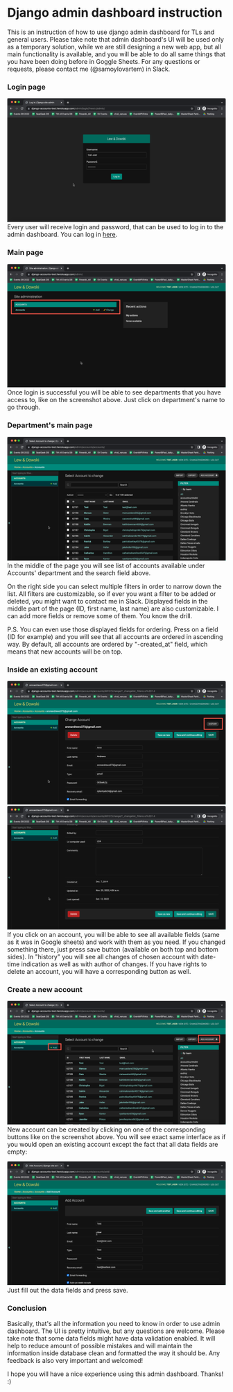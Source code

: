 # Django admin dashboard instruction

This is an instruction of how to use django admin dashboard for TLs and general users. Please take note that admin dashboard's UI will be used only as a temporary solution, while we are still designing a new web app, but all main functionality is available, and you will be able to do all same things that you have been doing before in Goggle Sheets. For any questions or requests, please contact me (@samoylovartem) in Slack.


### Login page
![img.png](img.png)
Every user will receive login and password, that can be used to log in to the admin dashboard. You can log in [here](https://django-accounts-test.herokuapp.com/admin/). 

### Main page
![img_1.png](img_1.png)
Once login is successful you will be able to see departments that you have access to, like on the screenshot above. Just click on department's name to go through. 

### Department's main page
![img_2.png](img_2.png)
In the middle of the page you will see list of accounts available under Accounts' department and the search field above.

On the right side you can select multiple filters in order to narrow down the list. All filters are customizable, so if ever you want a filter to be added or deleted, you might want to contact me in Slack. Displayed fields in the middle part of the page (ID, first name, last name) are also customizable. I can add more fields or remove some of them. You know the drill. 

P.S. You can even use those displayed fields for ordering. Press on a field (ID for example) and you will see that all accounts are ordered in ascending way. By default, all accounts are ordered by "-created_at" field, which means that new accounts will be on top.

### Inside an existing account
![img_3.png](img_3.png)
![img_4.png](img_4.png)
If you click on an account, you will be able to see all available fields (same as it was in Google sheets) and work with them as you need. If you changed something there, just press save button (available on both top and bottom sides). In "history" you will see all changes of chosen account with date-time indication as well as with author of changes. If you have rights to delete an account, you will have a corresponding button as well.

### Create a new account
![img_5.png](img_5.png)
New account can be created by clicking on one of the corresponding buttons like on the screenshot above. You will see exact same interface as if you would open an existing account except the fact that all data fields are empty:

![img_6.png](img_6.png)
Just fill out the data fields and press save. 

### Conclusion
Basically, that's all the information you need to know in order to use admin dashboard. The UI is pretty intuitive, but any questions are welcome. 
Please take note that some data fields might have data validation enabled. It will help to reduce amount of possible mistakes and will maintain the information inside database clean and formatted the way it should be. 
Any feedback is also very important and welcomed!

I hope you will have a nice experience using this admin dashboard. 
Thanks! :)








